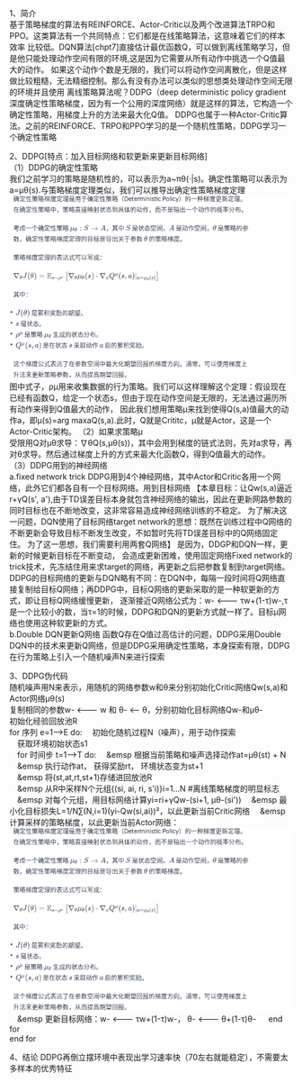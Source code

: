 1、简介  
基于策略梯度的算法有REINFORCE、Actor-Critic以及两个改进算法TRPO和PPO。这类算法有一个共同特点：它们都是在线策略算法，这意味着它们的样本效率
比较低。DQN算法[chpt7]直接估计最优函数Q，可以做到离线策略学习，但是他只能处理动作空间有限的环境,这是因为它需要从所有动作中挑选一个Q值最大的动作。
如果这个动作个数是无限的，我们可以将动作空间离散化，但是这样做比较粗糙，无法精细控制。那么有没有办法可以类似的思想类处理动作空间无限的环境并且使用
离线策略算法呢？DDPG（deep deterministic policy gradient 深度确定性策略梯度，因为有一个公用的深度网络）就是这样的算法，它构造一个确定性策略，用梯度上升的方法来最大化Q值。
DDPG也属于一种Actor-Critic算法。之前的REINFORCE、TRPO和PPO学习的是一个随机性策略，DDPG学习一个确定性策略

2、DDPG[特点：加入目标网络和软更新来更新目标网络]  
（1）DDPG的确定性策略  
我们之前学习的策略是随机性的，可以表示为a~πθ(·|s)。确定性策略可以表示为a=μθ(s).与策略梯度定理类似，我们可以推导出确定性策略梯度定理![确定性策略梯度定理.png](确定性策略梯度定理.png)
图中式子，ρμ用来收集数据的行为策略。我们可以这样理解这个定理：假设现在已经有函数Q，给定一个状态s，但由于现在动作空间是无限的，无法通过遍历所有动作来得到Q值最大的动作，
因此我们想用策略μ来找到使得Q(s,a)值最大的动作a，即μ(s)=arg maxaQ(s,a).此时，Q就是Crititc，μ就是Actor，这是一个Actor-Critic架构。
（2）如果求策略μ  
受限用Q对μθ求导：∇θQ(s,μθ(s))，其中会用到梯度的链式法则，先对a求导，再对θ求导。然后通过梯度上升的方式来最大化函数Q，得到Q值最大的动作。  
（3）DDPG用到的神经网络  
a.fixed network trick
DDPG用到4个神经网络，其中Actor和Critic各用一个网络，此外它们都各自有一个目标网络。用到目标网络
【本章目标：让Qw(s,a)逼近r+γQ(s', a'),由于TD误差目标本身就包含神经网络的输出，因此在更新网路参数的同时目标也在不断地改变，这非常容易造成神经网络训练的不稳定。
为了解决这一问题，DQN使用了目标网络target network的思想：既然在训练过程中Q网络的不断更新会导致目标不断发生改变，不如暂时先将TD误差目标中的Q网络固定住。
为了这一思想，我们需要利用两套Q网络】
是因为，DDGP和DQN一样，更新的时候更新目标在不断变动，
会造成更新困难，使用固定网络Fixed network的trick技术，先冻结住用来求target的网络，再更新之后把参数复制到target网络。 
DDPG的目标网络的更新与DQN略有不同：在DQN中，每隔一段时间将Q网络直接复制给目标Q网络；再DDPG中，目标Q网络的更新采取的是一种软更新的方式，即让目标Q网络缓慢更新，
逐渐接近Q网络公式为：w- <--- τw+(1-τ)w-,τ是一个比较小的数，当τ=1的时候，DDPG和DQN的更新方式就一样了。目标μ网络也使用这种软更新的方式。  
b.Double DQN更新Q网络
函数Q存在Q值过高估计的问题，DDPG采用Double DQN中的技术来更新Q网络，但是DDPG采用确定性策略，本身探索有限，DDPG在行为策略上引入一个随机噪声Ν来进行探索

3、DDPG伪代码  
随机噪声用N来表示，用随机的网络参数w和θ来分别初始化Critic网络Qw(s,a)和Actor网络μθ(s)  
复制相同的参数w- <--- w 和 θ- <-- θ，分别初始化目标网络Qw-和μθ-  
初始化经验回放池R  
for 序列 e=1-->E do:
&emsp;初始化随机过程N（噪声），用于动作探索  
&emsp;获取环境初始状态s1  
&emsp;for 时间步 t=1-->T do:
&emsp;&emsp 根据当前策略和噪声选择动作at=μθ(st) + N
&emsp;&emsp 执行动作at， 获得奖励rt， 环境状态变为st+1  
&emsp;&emsp 将(st,at,rt,st+1)存储进回放池R  
&emsp;&emsp 从R中采样N个元组{(si, ai, ri, s'i)}i=1...N #离线策略梯度的明显标志  
&emsp;&emsp 对每个元组，用目标网络计算yi=ri+γQw-(si+1, μθ-(si'))
&emsp;&emsp 最小化目标损失L=1/N∑(N,i=1)(yi-Qw(si,ai))²，以此更新当前Critic网络
&emsp;&emsp 计算采样的策略梯度，以此更新当前Actor网络： ![确定性策略梯度定理.png](确定性策略梯度定理.png)  
&emsp;&emsp 更新目标网络：w- <--- τw+(1-τ)w-， θ- <--- θ+(1-τ)θ-
&emsp; end for  
end for

4、结论
DDPG再倒立摆环境中表现出学习速率快（70左右就能稳定），不需要太多样本的优秀特征
